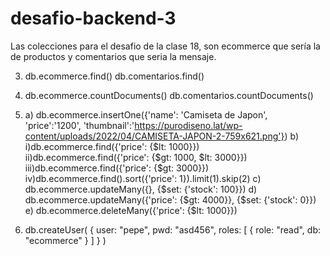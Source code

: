 # desafio-backend-3

Las colecciones para el desafio de la clase 18, son ecommerce que sería la de productos y comentarios que seria la mensaje.

3) 
    db.ecommerce.find()
    db.comentarios.find()

4)
    db.ecommerce.countDocuments()
    db.comentarios.countDocuments()

5) 
    a)
        db.ecommerce.insertOne({'name': 'Camiseta de Japon', 'price':'1200', 'thumbnail':'https://purodiseno.lat/wp-content/uploads/2022/04/CAMISETA-JAPON-2-759x621.png'})
    b)
        i)db.ecommerce.find({'price': {$lt: 1000}})
        ii)db.ecommerce.find({'price': {$gt: 1000, $lt: 3000}})
        iii)db.ecommerce.find({'price': {$gt: 3000}})
        iv)db.ecommerce.find().sort({'price': 1}).limit(1).skip(2)
    c)
        db.ecommerce.updateMany({}, {$set: {'stock': 100}})
    d)
        db.ecommerce.updateMany({'price': {$gt: 4000}}, {$set: {'stock': 0}})
    e)
        db.ecommerce.deleteMany({'price': {$lt: 1000}})

6)
    db.createUser(
  {
    user: "pepe",
    pwd: "asd456",
    roles: [
       { role: "read", db: "ecommerce" }
    ]
  }
)


